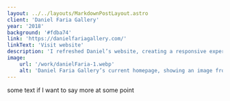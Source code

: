 ```yaml
---
layout: ../../layouts/MarkdownPostLayout.astro
client: 'Daniel Faria Gallery'
year: '2018'
background: '#fdba74'
link: 'https://danielfariagallery.com/'
linkText: 'Visit website'
description: 'I refreshed Daniel’s website, creating a responsive experience while maintaining a minimal aesthetic that prioritizes the work of his artists.'
image:
    url: '/work/danielFaria-1.webp'
    alt: 'Daniel Faria Gallery’s current homepage, showing an image fro the current exhibition as well as the main navigation.'
---
```


some text if I want to say more at some point
